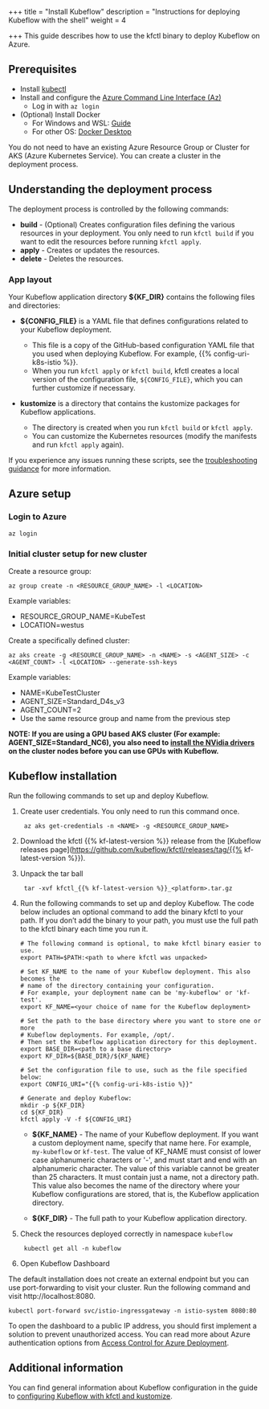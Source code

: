 +++
title = "Install Kubeflow"
description = "Instructions for deploying Kubeflow with the shell"
weight = 4
                    
+++
This guide describes how to use the kfctl binary to
deploy Kubeflow on Azure.

## Prerequisites

-   Install [kubectl](https://kubernetes.io/docs/tasks/tools/install-kubectl/#install-kubectl-on-linux)
-   Install and configure the [Azure Command Line Interface (Az)](https://docs.microsoft.com/en-us/cli/azure/install-azure-cli?view=azure-cli-latest)
	-  Log in with ```az login```
-   (Optional) Install Docker
	-   For Windows and WSL: [Guide](https://nickjanetakis.com/blog/setting-up-docker-for-windows-and-wsl-to-work-flawlessly)
	-   For other OS: [Docker Desktop](https://hub.docker.com/?overlay=onboarding)

You do not need to have an existing Azure Resource Group or Cluster for AKS (Azure Kubernetes Service). You can create a cluster in the deployment process.

## Understanding the deployment process

The deployment process is controlled by the following commands:

* **build** - (Optional) Creates configuration files defining the various
  resources in your deployment. You only need to run `kfctl build` if you want
  to edit the resources before running `kfctl apply`.
* **apply** - Creates or updates the resources.
* **delete** - Deletes the resources.

### App layout

Your Kubeflow application directory **${KF_DIR}** contains the following files and 
directories:

* **${CONFIG_FILE}** is a YAML file that defines configurations related to your 
  Kubeflow deployment.

  * This file is a copy of the GitHub-based configuration YAML file that
    you used when deploying Kubeflow. For example, {{% config-uri-k8s-istio %}}.
  * When you run `kfctl apply` or `kfctl build`, kfctl creates
    a local version of the configuration file, `${CONFIG_FILE}`,
    which you can further customize if necessary.

* **kustomize** is a directory that contains the kustomize packages for Kubeflow applications.
    * The directory is created when you run `kfctl build` or `kfctl apply`.
    * You can customize the Kubernetes resources (modify the manifests and run `kfctl apply` again).

If you experience any issues running these scripts, see the [troubleshooting guidance](/docs/azure/troubleshooting-azure) for more information.

## Azure setup

### Login to Azure
    az login
### Initial cluster setup for new cluster

Create a resource group:

    az group create -n <RESOURCE_GROUP_NAME> -l <LOCATION>

Example variables:

- RESOURCE_GROUP_NAME=KubeTest
- LOCATION=westus

Create a specifically defined cluster:

    az aks create -g <RESOURCE_GROUP_NAME> -n <NAME> -s <AGENT_SIZE> -c <AGENT_COUNT> -l <LOCATION> --generate-ssh-keys

Example variables: 

- NAME=KubeTestCluster
- AGENT_SIZE=Standard_D4s_v3
- AGENT_COUNT=2
- Use the same resource group and name from the previous step

**NOTE:  If you are using a GPU based AKS cluster (For example: AGENT_SIZE=Standard_NC6), you also need to [install the NVidia drivers](https://docs.microsoft.com/azure/aks/gpu-cluster#install-nvidia-drivers) on the cluster nodes before you can use GPUs with Kubeflow.**

## Kubeflow installation
Run the following commands to set up and deploy Kubeflow.

1. Create user credentials. You only need to run this command once.

        az aks get-credentials -n <NAME> -g <RESOURCE_GROUP_NAME>

1. Download the kfctl {{% kf-latest-version %}} release from the
  [Kubeflow releases 
  page](https://github.com/kubeflow/kfctl/releases/tag/{{% kf-latest-version %}}).

1. Unpack the tar ball

        tar -xvf kfctl_{{% kf-latest-version %}}_<platform>.tar.gz

1. Run the following commands to set up and deploy Kubeflow. The code below includes an optional command to add the binary kfctl to your path. If you don’t add the binary to your path, you must use the full path to the kfctl binary each time you run it.

    ```
    # The following command is optional, to make kfctl binary easier to use.
    export PATH=$PATH:<path to where kfctl was unpacked>

    # Set KF_NAME to the name of your Kubeflow deployment. This also becomes the
    # name of the directory containing your configuration.
    # For example, your deployment name can be 'my-kubeflow' or 'kf-test'.
    export KF_NAME=<your choice of name for the Kubeflow deployment>

    # Set the path to the base directory where you want to store one or more 
    # Kubeflow deployments. For example, /opt/.
    # Then set the Kubeflow application directory for this deployment.
    export BASE_DIR=<path to a base directory>
    export KF_DIR=${BASE_DIR}/${KF_NAME}

    # Set the configuration file to use, such as the file specified below:
    export CONFIG_URI="{{% config-uri-k8s-istio %}}"

    # Generate and deploy Kubeflow:
    mkdir -p ${KF_DIR}
    cd ${KF_DIR}
    kfctl apply -V -f ${CONFIG_URI}
    ```

    * **${KF_NAME}** - The name of your Kubeflow deployment.
      If you want a custom deployment name, specify that name here.
      For example,  `my-kubeflow` or `kf-test`.
      The value of KF_NAME must consist of lower case alphanumeric characters or
      '-', and must start and end with an alphanumeric character.
      The value of this variable cannot be greater than 25 characters. It must
      contain just a name, not a directory path.
      This value also becomes the name of the directory where your Kubeflow 
      configurations are stored, that is, the Kubeflow application directory. 

    * **${KF_DIR}** - The full path to your Kubeflow application directory.

1. Check the resources deployed correctly in namespace `kubeflow`

        kubectl get all -n kubeflow

1. Open Kubeflow Dashboard

The default installation does not create an external endpoint but you can use port-forwarding to visit your cluster. Run the following command and visit http://localhost:8080.

    kubectl port-forward svc/istio-ingressgateway -n istio-system 8080:80

To open the dashboard to a public IP address, you should first implement a solution to prevent unauthorized access. You can read more about Azure authentication options from [Access Control for Azure Deployment](/docs/azure/authentication).

## Additional information

You can find general information about Kubeflow configuration in the guide to [configuring Kubeflow with kfctl and kustomize](/docs/other-guides/kustomize/).
